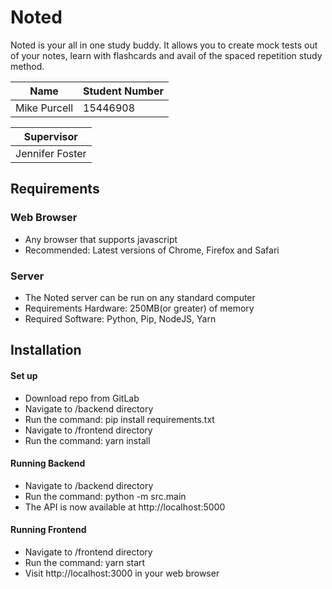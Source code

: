 # Noted
Noted is your all in one study buddy. It allows you to create
mock tests out of your notes, learn with flashcards and
avail of the spaced repetition study method.

| Name         | Student Number      |
| -----------  | ----------- |
| Mike Purcell | 15446908    |


| Supervisor      |
| -----------     |
| Jennifer Foster |

## Requirements

### Web Browser
- Any browser that supports javascript
- Recommended: Latest versions of Chrome, Firefox and Safari

### Server
- The Noted server can be run on any standard computer
- Requirements Hardware: 250MB(or greater) of memory
- Required Software: Python, Pip, NodeJS, Yarn


## Installation

#### Set up
- Download repo from GitLab
- Navigate to /backend directory
- Run the command: pip install requirements.txt
- Navigate to /frontend directory
- Run the command: yarn install
#### Running Backend
- Navigate to /backend directory
- Run the command: python -m src.main
- The API is now available at http://localhost:5000
#### Running Frontend
- Navigate to /frontend directory
- Run the command: yarn start
- Visit http://localhost:3000 in your web browser